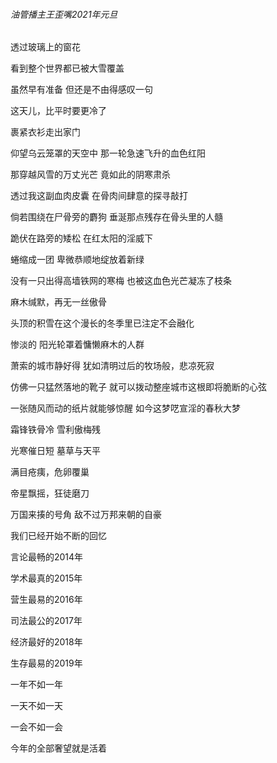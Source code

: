###### 油管播主王歪嘴2021年元旦

透过玻璃上的窗花 

看到整个世界都已被大雪覆盖 

虽然早有准备 但还是不由得感叹一句 

这天儿，比平时要更冷了 

裹紧衣衫走出家门 

仰望乌云笼罩的天空中 那一轮急速飞升的血色红阳 

那穿越风雪的万丈光芒 竟如此的阴寒肃杀 

透过我这副血肉皮囊 在骨肉间肆意的探寻敲打 

倘若围绕在尸骨旁的麝狗 垂涎那点残存在骨头里的人髓 

跪伏在路旁的矮松 在红太阳的淫威下 

蜷缩成一团 卑微恭顺地绽放着新绿 

没有一只出得高墙铁网的寒梅 也被这血色光芒凝冻了枝条 

麻木缄默，再无一丝傲骨 

头顶的积雪在这个漫长的冬季里已注定不会融化 

惨淡的 阳光轮罩着慵懒麻木的人群 

萧索的城市静好得 犹如清明过后的牧场般，悲凉死寂 

仿佛一只猛然落地的靴子 就可以拨动整座城市这根即将脆断的心弦 

一张随风而动的纸片就能够惊醒 如今这梦呓宣淫的春秋大梦 

霜锋铁骨冷 雪利傲梅残 

光寒催日短 墓草与天平 

满目疮痍，危卵覆巢 

帝星飘摇，狂徒磨刀 

万国来揍的号角 敌不过万邦来朝的自豪 

我们已经开始不断的回忆 

言论最畅的2014年 

学术最真的2015年 

营生最易的2016年 

司法最公的2017年 

经济最好的2018年 

生存最易的2019年 

一年不如一年 

一天不如一天 

一会不如一会 

今年的全部奢望就是活着